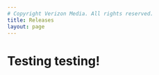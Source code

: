 ```yaml
---
# Copyright Verizon Media. All rights reserved.
title: Releases
layout: page
---
```


<h1>Testing testing!</h1>
